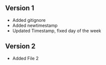 ## Version 1

- Added gitignore
- Added newtimestamp
- Updated Timestamp, fixed day of the week

## Version 2

- Added File 2
